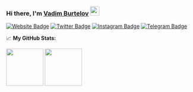 ### Hi there, I'm <a href="https://burtelov.ru" target="_blank">Vadim Burtelov</a> <img src="https://media.giphy.com/media/hvRJCLFzcasrR4ia7z/giphy.gif" width="25px">


[![Website Badge](https://img.shields.io/badge/Website-3b5998?style=flat-square&logo=google-chrome&logoColor=white)](https://burtelov.ru)
[![Twitter Badge](https://img.shields.io/badge/-Twitter-00acee?style=flat-square&logo=Twitter&logoColor=white)](https://twitter.com/vburtelov)
[![Instagram Badge](https://img.shields.io/badge/-Instagram-e4405f?style=flat-square&logo=Instagram&logoColor=white)](https://instagram.com/vburtelov/)
[![Telegram Badge](https://img.shields.io/badge/-Telegram-0088cc?style=flat-square&logo=Telegram&logoColor=white)](https://t.me/vburtelov)


📈 **My GitHub Stats:**

<p>
  <img height="100px" src="https://github-readme-stats.vercel.app/api?username=vburtelov&show_icons=true&hide_border=true&&count_private=true&include_all_commits=true" />
  <img height="100px" src="https://github-readme-stats.vercel.app/api/top-langs/?username=vburtelov&exclude_repo=KNN-Image-Classification&show_icons=true&hide_border=true&layout=compact&langs_count=8"/>
</p>
